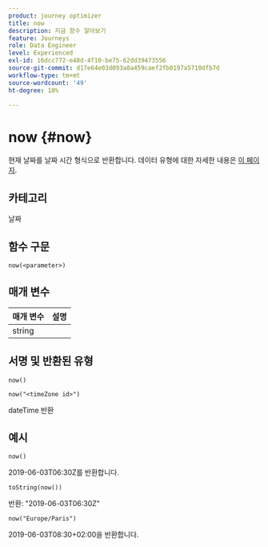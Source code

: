 ```yaml
---
product: journey optimizer
title: now
description: 지금 함수 알아보기
feature: Journeys
role: Data Engineer
level: Experienced
exl-id: 16dcc772-e48d-4f10-be75-62dd39473556
source-git-commit: d17e64e03d093a8a459caef2fb0197a5710dfb7d
workflow-type: tm+mt
source-wordcount: '49'
ht-degree: 18%

---
```


# now {#now}

현재 날짜를 날짜 시간 형식으로 반환합니다. 데이터 유형에 대한 자세한 내용은 [이 페이지](../expression/data-types.md).

## 카테고리

날짜

## 함수 구문

`now(<parameter>)`

## 매개 변수

| 매개 변수 | 설명 |
|--- |--- |
| string |  |

## 서명 및 반환된 유형

`now()`

`now("<timeZone id>")`

dateTime 반환

## 예시

`now()`

2019-06-03T06:30Z를 반환합니다.

`toString(now())`

반환: &quot;2019-06-03T06:30Z&quot;

`now("Europe/Paris")`

2019-06-03T08:30+02:00을 반환합니다.
